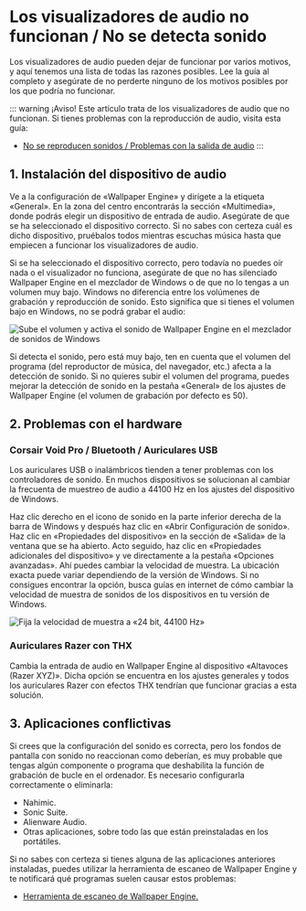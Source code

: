 # Los visualizadores de audio no funcionan / No se detecta sonido

Los visualizadores de audio pueden dejar de funcionar por varios motivos, y aquí tenemos una lista de todas las razones posibles. Lee la guía al completo y asegúrate de no perderte ninguno de los motivos posibles por los que podría no funcionar.

::: warning
¡Aviso! Este artículo trata de los visualizadores de audio que no funcionan. Si tienes problemas con la reproducción de audio, visita esta guía:

* [No se reproducen sonidos / Problemas con la salida de audio](/audio/nosound)
:::


## 1. Instalación del dispositivo de audio
Ve a la configuración de «Wallpaper Engine» y dirígete a la etiqueta «General». En la zona del centro encontrarás la sección «Multimedia», donde podrás elegir un dispositivo de entrada de audio. Asegúrate de que se ha seleccionado el dispositivo correcto. Si no sabes con certeza cuál es dicho dispositivo, pruébalos todos mientras escuchas música hasta que empiecen a funcionar los visualizadores de audio.

Si se ha seleccionado el dispositivo correcto, pero todavía no puedes oír nada o el visualizador no funciona, asegúrate de que no has silenciado Wallpaper Engine en el mezclador de Windows o de que no lo tengas a un volumen muy bajo. Windows no diferencia entre los volúmenes de grabación y reproducción de sonido. Esto significa que si tienes el volumen bajo en Windows, no se podrá grabar el audio:

![Sube el volumen y activa el sonido de Wallpaper Engine en el mezclador de sonidos de Windows](./audiomixer.png)

Si detecta el sonido, pero está muy bajo, ten en cuenta que el volumen del programa (del reproductor de música, del navegador, etc.) afecta a la detección de sonido. Si no quieres subir el volumen del programa, puedes mejorar la detección de sonido en la pestaña «General» de los ajustes de Wallpaper Engine (el volumen de grabación por defecto es 50).

## 2. Problemas con el hardware

### Corsair Void Pro / Bluetooth / Auriculares USB

Los auriculares USB o inalámbricos tienden a tener problemas con los controladores de sonido. En muchos dispositivos se solucionan al cambiar la frecuenta de muestreo de audio a 44100 Hz en los ajustes del dispositivo de Windows.

Haz clic derecho en el icono de sonido en la parte inferior derecha de la barra de Windows y después haz clic en «Abrir Configuración de sonido». Haz clic en «Propiedades del dispositivo» en la sección de «Salida» de la ventana que se ha abierto. Acto seguido, haz clic en «Propiedades adicionales del dispositivo» y ve directamente a la pestaña «Opciones avanzadas». Ahí puedes cambiar la velocidad de muestra. La ubicación exacta puede variar dependiendo de la versión de Windows. Si no consigues encontrar la opción, busca guías en internet de cómo cambiar la velocidad de muestra de sonidos de los dispositivos en tu versión de Windows.

![Fija la velocidad de muestra a «24 bit, 44100 Hz»](./samplingrate.png)

### Auriculares Razer con THX

Cambia la entrada de audio en Wallpaper Engine al dispositivo «Altavoces (Razer XYZ)». Dicha opción se encuentra en los ajustes generales y todos los auriculares Razer con efectos THX tendrían que funcionar gracias a esta solución.

## 3. Aplicaciones conflictivas

Si crees que la configuración del sonido es correcta, pero los fondos de pantalla con sonido no reaccionan como deberían, es muy probable que tengas algún componente o programa que deshabilita la función de grabación de bucle en el ordenador. Es necesario configurarla correctamente o eliminarla:

* Nahimic.
* Sonic Suite.
* Alienware Audio.
* Otras aplicaciones, sobre todo las que están preinstaladas en los portátiles.

Si no sabes con certeza si tienes alguna de las aplicaciones anteriores instaladas, puedes utilizar la herramienta de escaneo de Wallpaper Engine y te notificará qué programas suelen causar estos problemas:

* [Herramienta de escaneo de Wallpaper Engine.](/debug/scantool.html)

